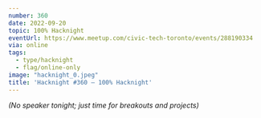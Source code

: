 ```yaml
---
number: 360
date: 2022-09-20
topic: 100% Hacknight
eventUrl: https://www.meetup.com/civic-tech-toronto/events/288190334
via: online
tags:
  - type/hacknight
  - flag/online-only
image: "hacknight_0.jpeg"
title: 'Hacknight #360 – 100% Hacknight'
---
```

*(No speaker tonight; just time for breakouts and projects)*
